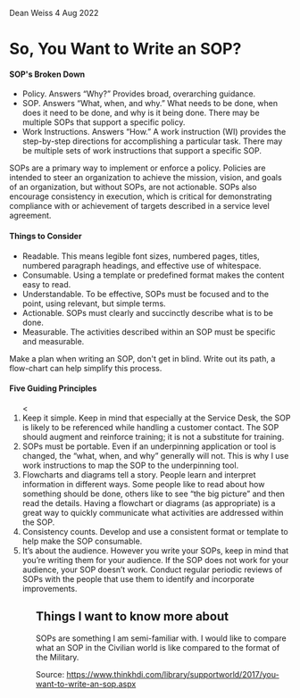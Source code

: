 Dean Weiss
4 Aug 2022


# So, You Want to Write an SOP?

#### SOP's Broken Down
<ul>
 <li>Policy. Answers “Why?” Provides broad, overarching guidance.</li>
<li>SOP. Answers “What, when, and why.” What needs to be done, when does it need to be done, and why is it being done. There may be multiple SOPs that support a specific policy.</li>
<li>Work Instructions. Answers “How.” A work instruction (WI) provides the step-by-step directions for accomplishing a particular task. There may be multiple sets of work instructions that support a specific SOP.</li>
</ul>

SOPs are a primary way to implement or enforce a policy. Policies are intended to steer an organization to achieve the mission, vision, and goals of an organization, but without SOPs, are not actionable. SOPs also encourage consistency in execution, which is critical for demonstrating compliance with or achievement of targets described in a service level agreement.

#### Things to Consider
<ul>
<li>Readable. This means legible font sizes, numbered pages, titles, numbered paragraph headings, and effective use of whitespace.</li>
<li>Consumable. Using a template or predefined format makes the content easy to read.</li>
<li>Understandable. To be effective, SOPs must be focused and to the point, using relevant, but simple terms.</li>
<li>Actionable. SOPs must clearly and succinctly describe what is to be done.</li>
<li>Measurable. The activities described within an SOP must be specific and measurable.</li>
</ul>

Make a plan when writing an SOP, don't get in blind. Write out its path, a flow-chart can help simplify this process.

#### Five Guiding Principles
<ol>
<<li>Keep it simple. Keep in mind that especially at the Service Desk, the SOP is likely to be referenced while handling a customer contact. The SOP should augment and reinforce training; it is not a substitute for training.</li>
<li>SOPs must be portable. Even if an underpinning application or tool is changed, the “what, when, and why” generally will not. This is why I use work instructions to map the SOP to the underpinning tool.</li>
<li>Flowcharts and diagrams tell a story. People learn and interpret information in different ways. Some people like to read about how something should be done, others like to see “the big picture” and then read the details. Having a flowchart or diagrams (as appropriate) is a great way to quickly communicate what activities are addressed within the SOP.</li>
<li>Consistency counts. Develop and use a consistent format or template to help make the SOP consumable.</li>
<li>It’s about the audience. However you write your SOPs, keep in mind that you’re writing them for your audience. If the SOP does not work for your audience, your SOP doesn’t work. Conduct regular periodic reviews of SOPs with the people that use them to identify and incorporate improvements.</li>
<ol>

## Things I want to know more about
  SOPs are something I am semi-familiar with. I would like to compare what an SOP in the Civilian world is like compared to the format of the Military.

Source: https://www.thinkhdi.com/library/supportworld/2017/you-want-to-write-an-sop.aspx
